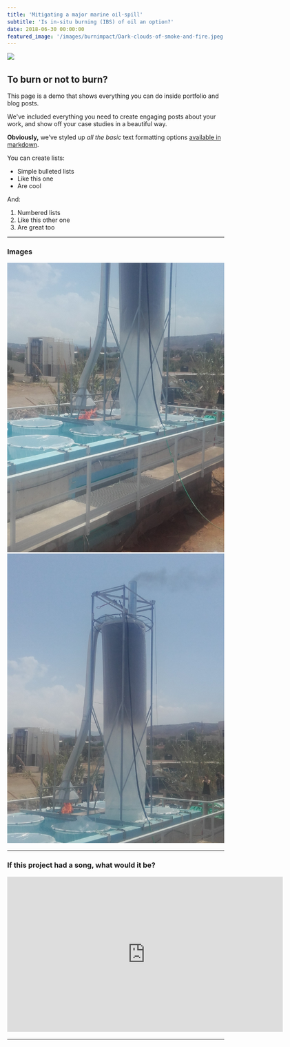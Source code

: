 ```yaml
---
title: 'Mitigating a major marine oil-spill'
subtitle: 'Is in-situ burning (IBS) of oil an option?'
date: 2018-06-30 00:00:00
featured_image: '/images/burnimpact/Dark-clouds-of-smoke-and-fire.jpeg'
---
```


![](/images/images/burnimpact/Dark-clouds-of-smoke-and-fire.jpeg)

## To burn or not to burn?

This page is a demo that shows everything you can do inside portfolio and blog posts.

We've included everything you need to create engaging posts about your work, and show off your case studies in a beautiful way.

**Obviously,** we’ve styled up *all the basic* text formatting options [available in markdown](https://github.com/adam-p/markdown-here/wiki/Markdown-Cheatsheet).

You can create lists:

* Simple bulleted lists
* Like this one
* Are cool

And:

1. Numbered lists
2. Like this other one
3. Are great too

---

### Images 

<div class="gallery" data-columns="2">
	<img src="/images/burnimpact/20180510_131356.jpg">
	<img src="/images/burnimpact/20180510_131403.jpg">
</div>

---

### If this project had a song, what would it be?

<iframe src="https://youtu.be/WNGItWw6oy0" width="640" height="360" frameborder="0" webkitallowfullscreen mozallowfullscreen allowfullscreen></iframe>

---
